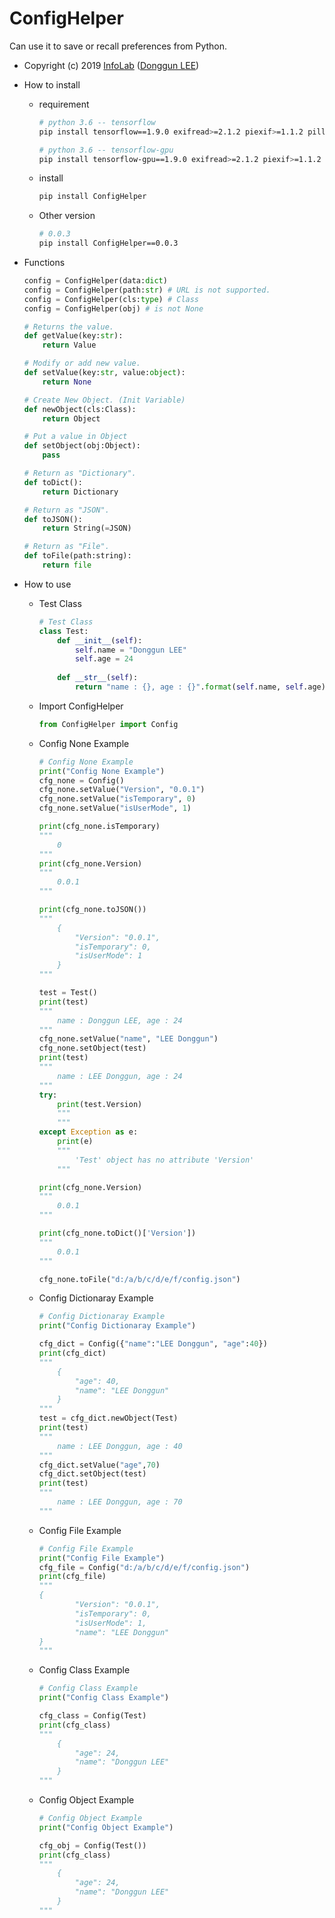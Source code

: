 # ConfigHelper
Can use it to save or recall preferences from Python.
 - Copyright (c) 2019 [InfoLab](http://infolab.kunsan.ac.kr) ([Donggun LEE](http://duration.digimoon.net/))
 - How to install
    - requirement
        ```bash
        # python 3.6 -- tensorflow
        pip install tensorflow==1.9.0 exifread>=2.1.2 piexif>=1.1.2 pillow>=6.0.0 matplotlib>=3.1.0 scikit-image>=0.15.0 IPython>=7.5.0 keras>=2.2.4 cython>=0.29.7 deepgeo
        
        # python 3.6 -- tensorflow-gpu
        pip install tensorflow-gpu==1.9.0 exifread>=2.1.2 piexif>=1.1.2 pillow>=6.0.0 matplotlib>=3.1.0 scikit-image>=0.15.0 IPython>=7.5.0 keras>=2.2.4 cython>=0.29.7 deepgeo
        ```
    - install
        ```bash
        pip install ConfigHelper
        ```
    - Other version
        ```bash
        # 0.0.3
        pip install ConfigHelper==0.0.3
        ```
 - Functions
    ```python
    config = ConfigHelper(data:dict)
    config = ConfigHelper(path:str) # URL is not supported.
    config = ConfigHelper(cls:type) # Class
    config = ConfigHelper(obj) # is not None

    # Returns the value.
    def getValue(key:str):
        return Value

    # Modify or add new value. 
    def setValue(key:str, value:object):
        return None

    # Create New Object. (Init Variable)
    def newObject(cls:Class):
        return Object

    # Put a value in Object
    def setObject(obj:Object):
        pass

    # Return as "Dictionary".
    def toDict():
        return Dictionary

    # Return as "JSON".
    def toJSON():
        return String(=JSON)

    # Return as "File".
    def toFile(path:string):
        return file
    ```

 - How to use

   - Test Class
        ```python
        # Test Class
        class Test:
            def __init__(self):
                self.name = "Donggun LEE"
                self.age = 24
            
            def __str__(self):
                return "name : {}, age : {}".format(self.name, self.age)
        ```
    - Import ConfigHelper
        ```python
        from ConfigHelper import Config
        ```
    - Config None Example
        ```python
        # Config None Example
        print("Config None Example")
        cfg_none = Config()
        cfg_none.setValue("Version", "0.0.1")
        cfg_none.setValue("isTemporary", 0)
        cfg_none.setValue("isUserMode", 1)

        print(cfg_none.isTemporary)
        """
            0
        """
        print(cfg_none.Version)
        """
            0.0.1
        """

        print(cfg_none.toJSON())
        """
            {
                "Version": "0.0.1",
                "isTemporary": 0,
                "isUserMode": 1
            }
        """

        test = Test()
        print(test)
        """
            name : Donggun LEE, age : 24
        """
        cfg_none.setValue("name", "LEE Donggun")
        cfg_none.setObject(test)
        print(test)
        """
            name : LEE Donggun, age : 24
        """
        try:
            print(test.Version)
            """
            """
        except Exception as e:
            print(e)
            """
                'Test' object has no attribute 'Version'
            """

        print(cfg_none.Version)
        """
            0.0.1
        """

        print(cfg_none.toDict()['Version'])
        """
            0.0.1
        """

        cfg_none.toFile("d:/a/b/c/d/e/f/config.json")
        ```
     - Config Dictionaray Example
        ```python
        # Config Dictionaray Example
        print("Config Dictionaray Example")

        cfg_dict = Config({"name":"LEE Donggun", "age":40})
        print(cfg_dict)
        """
            {
                "age": 40,
                "name": "LEE Donggun"
            }
        """
        test = cfg_dict.newObject(Test)
        print(test)
        """
            name : LEE Donggun, age : 40
        """
        cfg_dict.setValue("age",70)
        cfg_dict.setObject(test)
        print(test)
        """
            name : LEE Donggun, age : 70
        """
        ```
     - Config File Example
        ```python
        # Config File Example
        print("Config File Example")
        cfg_file = Config("d:/a/b/c/d/e/f/config.json")
        print(cfg_file)
        """
        {
                "Version": "0.0.1",
                "isTemporary": 0,
                "isUserMode": 1,
                "name": "LEE Donggun"
        }
        """
        ```
     - Config Class Example
        ```python
        # Config Class Example
        print("Config Class Example")

        cfg_class = Config(Test)
        print(cfg_class)
        """
            {
                "age": 24,
                "name": "Donggun LEE"
            }
        """
        ```
     - Config Object Example
        ```python
        # Config Object Example
        print("Config Object Example")

        cfg_obj = Config(Test())
        print(cfg_class)
        """
            {
                "age": 24,
                "name": "Donggun LEE"
            }
        """
        ```
